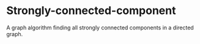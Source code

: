 # Strongly-connected-component
A graph algorithm finding all strongly connected components in a directed graph.
